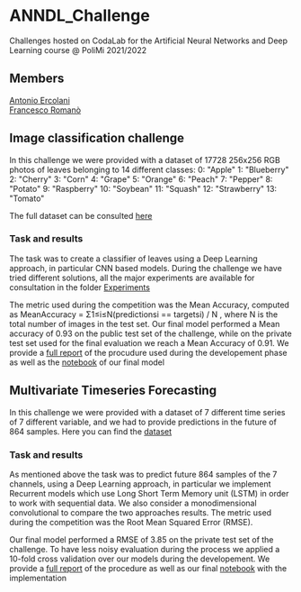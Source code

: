 # ANNDL_Challenge
Challenges hosted on CodaLab for the Artificial Neural Networks and Deep Learning course @ PoliMi 2021/2022

## Members
[Antonio Ercolani](https://github.com/antonio-ercolani)  
[Francesco Romanò](https://github.com/romano-francesco)

## Image classification challenge
In this challenge we were provided with a dataset of 17728 256x256 RGB photos of leaves belonging to 14 different classes:
0: "Apple"
1: "Blueberry"
2: "Cherry"
3: "Corn"
4: "Grape"
5: "Orange"
6: "Peach"
7: "Pepper"
8: "Potato"
9: "Raspberry"
10: "Soybean"
11: "Squash"
12: "Strawberry"
13: "Tomato"

The full dataset can be consulted [here](https://github.com/antonio-ercolani/ANNDL_Challenge/tree/main/Image_Classification_Challenge/dataset/training)
### Task and results
The task was to create a classifier of leaves using a Deep Learning approach, in particular CNN based models. During the challenge we have tried different solutions, all the major experiments are available for consultation in the folder [Experiments](https://github.com/antonio-ercolani/ANNDL_Challenge/tree/main/Image_Classification_Challenge/Experiments)

The metric used during the competition was the Mean Accuracy, computed as MeanAccuracy = Σ1≤i≤N(predictionsi == targetsi) / N , where N is the total number of images in the test set.
Our final model performed a Mean accuracy of 0.93 on the public test set of the challenge, while on the private test set used for the final evaluation we reach a Mean Accuracy of 0.91.
We provide a [full report](https://github.com/antonio-ercolani/ANNDL_Challenge/blob/main/Image_Classification_Challenge/Report.pdf) of the procudure used during the developement phase as well as the [notebook](https://github.com/antonio-ercolani/ANNDL_Challenge/blob/main/Image_Classification_Challenge/Notebook_best_model.ipynb) of our final model

## Multivariate Timeseries Forecasting
In this challenge we were provided with a dataset of 7 different time series of 7 different variable, and we had to provide predictions in the future of 864 samples. Here you can find the [dataset](https://github.com/antonio-ercolani/ANNDL_Challenge/tree/main/Multivariate_Timeseries_Forecasting_Challenge/dataset)
### Task and results
As mentioned above the task was to predict future 864 samples of the 7 channels, using a Deep Learning approach, in particular we implement Recurrent models which use Long Short Term Memory unit (LSTM) in order to work with sequential data. We also consider a monodimensional convolutional to compare the two approaches results. The metric used during the competition was the Root Mean Squared Error (RMSE).

Our final model performed a RMSE of 3.85 on the private test set of the challenge. To have less noisy evaluation during the process we applied a 10-fold cross validation over our models during the developement.
We provide a [full report](https://github.com/antonio-ercolani/ANNDL_Challenge/blob/main/Multivariate_Timeseries_Forecasting_Challenge/ANNDL_Challenge_Time_Series_Forecasting.pdf) of the procedure as well as our final [notebook](https://github.com/antonio-ercolani/ANNDL_Challenge/blob/main/Multivariate_Timeseries_Forecasting_Challenge/Final_notebook.ipynb) with the implementation
